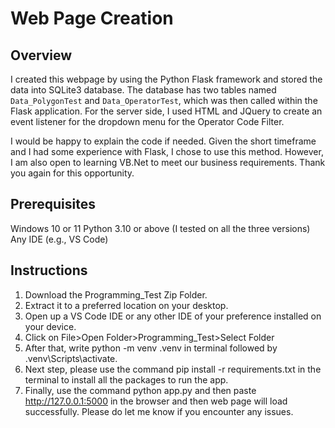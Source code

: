 # Web Page Creation

## Overview

I created this webpage by using the Python Flask framework and stored the data into SQLite3 database. The database has two tables named `Data_PolygonTest` and `Data_OperatorTest`, which was then called within the Flask application. For the server side, I used HTML and JQuery to create an event listener for the dropdown menu for the Operator Code Filter. 

I would be happy to explain the code if needed. Given the short timeframe and I had some experience with Flask, I chose to use this method. However, I am also open to learning VB.Net to meet our business requirements. Thank you again for this opportunity.    


## Prerequisites

Windows 10 or 11
Python 3.10 or above (I tested on all the three versions)
Any IDE (e.g., VS Code)


## Instructions 

1.	Download the Programming_Test Zip Folder.
2.	Extract it to a preferred location on your desktop.
3.	Open up a VS Code IDE or any other IDE of your preference installed on your device.
4.	Click on File>Open Folder>Programming_Test>Select Folder
5.	After that, write python -m venv .venv in terminal followed by .venv\Scripts\activate. 
6.	Next step, please use the command pip install -r requirements.txt in the terminal to install all the packages to run the app. 
7.	Finally, use the command python app.py and then paste http://127.0.0.1:5000 in the browser and then web page will load successfully. Please do let me know if you encounter any issues. 
